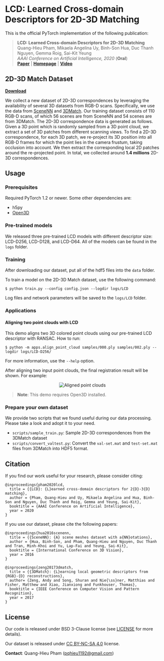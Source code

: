 # LCD: Learned Cross-domain Descriptors for 2D-3D Matching

This is the official PyTorch implementation of the following publication:

> **LCD: Learned Cross-domain Descriptors for 2D-3D Matching**<br/>
> Quang-Hieu Pham, Mikaela Angelina Uy, Binh-Son Hua, Duc Thanh Nguyen, Gemma Roig, Sai-Kit Yeung<br/>
> *AAAI Conference on Artificial Intelligence, 2020* (**Oral**)<br/>
> [**Paper**](https://arxiv.org/pdf/1911.09326.pdf) | [**Homepage**](https://hkust-vgd.github.io/lcd/) | [**Video**](https://www.youtube.com/watch?v=sMEmqfjLDZw)

## 2D-3D Match Dataset
[**Download**](http://103.24.77.34/2d3dmatch/)

We collect a new dataset of 2D-3D correspondences by leveraging the
availability of several 3D datasets from RGB-D scans. Specifically, we use the
data from [SceneNN](http://scenenn.net/) and [3DMatch](http://3dmatch.cs.princeton.edu/).
Our training dataset consists of 110 RGB-D scans, of which 56 scenes are from
SceneNN and 54 scenes are from 3DMatch.  The 2D-3D correspondence data is
generated as follows. Given a 3D point which is randomly sampled from a 3D
point cloud, we extract a set of 3D patches from different scanning views.  To
find a 2D-3D correspondence, for each 3D patch, we re-project its 3D position
into all RGB-D frames for which the point lies in the camera frustum, taking
occlusion into account. We then extract the corresponding local 2D patches
around the re-projected point. In total, we collected around **1.4 millions**
2D-3D correspondences.

## Usage
### Prerequisites
Required PyTorch 1.2 or newer. Some other dependencies are:
- h5py
- [Open3D](http://www.open3d.org/)

### Pre-trained models
We released three pre-trained LCD models with different descriptor size: LCD-D256, LCD-D128, and LCD-D64.
All of the models can be found in the `logs` folder.

### Training
After downloading our dataset, put all of the hdf5 files into the `data` folder.

To train a model on the 2D-3D Match dataset, use the following command:

    $ python train.py --config config.json --logdir logs/LCD

Log files and network parameters will be saved to the `logs/LCD` folder.

### Applications
#### Aligning two point clouds with LCD
This demo aligns two 3D colored point clouds using our pre-trained LCD descriptor with RANSAC.
How to run:

    $ python -m apps.align_point_cloud samples/000.ply samples/002.ply --logdir logs/LCD-D256/

For more information, use the `--help` option.

After aligning two input point clouds, the final registration result will be shown. For example:

<p align="center">
  <img src="https://github.com/hkust-vgd/lcd/blob/master/assets/aligned.png?raw=true" alt="Aligned point clouds"/>
</p>

> **Note**: This demo requires Open3D installed.

### Prepare your own dataset
We provide two scripts that we found useful during our data processing.
Please take a look and adopt it to your need.
- `scripts/sample_train.py`: Sample 2D-3D correspondences from the 3DMatch dataset
- `scripts/convert_valtest.py`: Convert the `val-set.mat` and `test-set.mat` files from 3DMatch into HDF5 format.

## Citation
If you find our work useful for your research, please consider citing:

    @inproceedings{pham2020lcd,
      title = {{LCD}: {L}earned cross-domain descriptors for 2{D}-3{D} matching},
      author = {Pham, Quang-Hieu and Uy, Mikaela Angelina and Hua, Binh-Son and Nguyen, Duc Thanh and Roig, Gemma and Yeung, Sai-Kit},
      booktitle = {AAAI Conference on Artificial Intelligence},
      year = 2020
    }

If you use our dataset, please cite the following papers:

    @inproceedings{hua2016scenenn,
      title = {{SceneNN}: {A} scene meshes dataset with a{NN}otations},
      author = {Hua, Binh-Son, and Pham, Quang-Hieu and Nguyen, Duc Thanh and Tran, Minh-Khoi and Yu, Lap-Fai and Yeung, Sai-Kit},
      booktitle = {International Conference on 3D Vision},
      year = 2016
    }

    @inproceedings{zeng20173dmatch,
      title = {{3DMatch}: {L}earning local geometric descriptors from {RGB}-{D} reconstructions},
      author= {Zeng, Andy and Song, Shuran and Nie{\ss}ner, Matthias and Fisher, Matthew and Xiao, Jianxiong and Funkhouser, Thomas},
      booktitle = {IEEE Conference on Computer Vision and Pattern Recognition},
      year = 2017
    }

## License
Our code is released under BSD 3-Clause license (see [LICENSE](LICENSE) for more details).

Our dataset is released under [CC BY-NC-SA 4.0](https://creativecommons.org/licenses/by-nc-sa/4.0/) license.

**Contact**: Quang-Hieu Pham (pqhieu1192@gmail.com)
